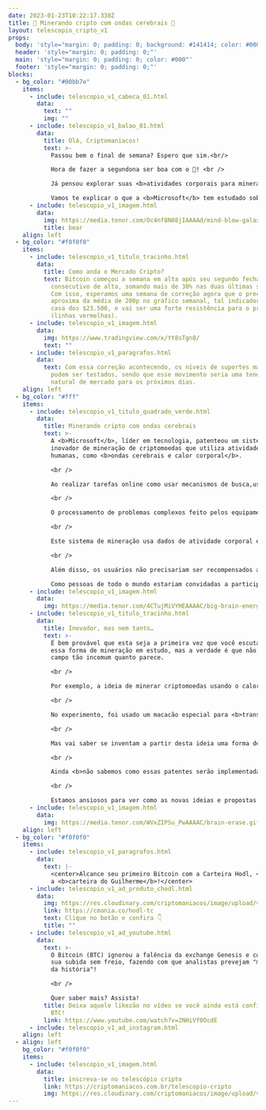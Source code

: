 ```yaml
---
date: 2023-01-23T10:22:17.338Z
title: 🧠 Minerando cripto com ondas cerebrais 🤯
layout: telescopio_cripto_v1
props:
  body: 'style="margin: 0; padding: 0; background: #141414; color: #000"'
  header: 'style="margin: 0; padding: 0;"'
  main: 'style="margin: 0; padding: 0; color: #000"'
  footer: 'style="margin: 0; padding: 0;"'
blocks:
  - bg_color: "#00bb7e"
    items:
      - include: telescopio_v1_cabeca_01.html
        data:
          text: ""
          img: ""
      - include: telescopio_v1_balao_01.html
        data:
          title: Olá, Criptomaníacos!
          text: >-
            Passou bem o final de semana? Espero que sim.<br/>

            Hora de fazer a segundona ser boa com o 🔭! <br />

            Já pensou explorar suas <b>atividades corporais para minerar cripto</b>?<br/>

            Vamos te explicar o que a <b>Microsoft</b> tem estudado sobre isso!
      - include: telescopio_v1_imagem.html
        data:
          img: https://media.tenor.com/Oc4nf8N08jIAAAAd/mind-blow-galaxy.gif
          title: bear
    align: left
  - bg_color: "#f0f0f0"
    items:
      - include: telescopio_v1_titulo_tracinho.html
        data:
          title: Como anda o Mercado Cripto?
          text: Bitcoin começou a semana em alta após seu segundo fechamento semanal
            consecutivo de alta, somando mais de 30% nas duas últimas semanas.
            Com isso, esperamos uma semana de correção agora que o preço se
            aproxima da média de 200p no gráfico semanal, tal indicador está na
            casa dos $23.500, e vai ser uma forte resistência para o preço
            (linhas vermelhas).
      - include: telescopio_v1_imagem.html
        data:
          img: https://www.tradingview.com/x/Yt8sTgn8/
          text: ""
      - include: telescopio_v1_paragrafos.html
        data:
          text: Com essa correção acontecendo, os níveis de suportes marcados em amarelo
            podem ser testados, sendo que esse movimento seria uma tendência
            natural de mercado para os próximos dias.
    align: left
  - bg_color: "#fff"
    items:
      - include: telescopio_v1_titulo_quadrado_verde.html
        data:
          title: Minerando cripto com ondas cerebrais
          text: >-
            A <b>Microsoft</b>, líder em tecnologia, patenteou um sistema
            inovador de mineração de criptomoedas que utiliza atividades
            humanas, como <b>ondas cerebrais e calor corporal</b>. 

            <br />

            Ao realizar tarefas online como usar mecanismos de busca,usar chat box com robôs e assistir anúncios, o usuário pode <b>resolver problemas computacionalmente difíceis de forma inconsciente</b>. Isso te lembra alguma coisa? 

            <br />

            O processamento de problemas complexos feito pelos equipamentos de mineração poderia assim ser feito por humanos enquanto utilizam a internet, no dia a dia. A ideia é interessante, não é?

            <br />

            Este sistema de mineração usa dados de atividade corporal e pode ser utilizado com diferentes tipos de sensores, como <b>monitores de frequência cardíaca, sensores térmicos e sensores ópticos</b>. Dessa forma, é possível medir ou sentir a atividade corporal ou escanear o corpo humano.

            <br />

            Além disso, os usuários não precisariam ser recompensados apenas ​​com criptomoedas. <br />

            Como pessoas de todo o mundo estariam convidadas a participar do processo de forma muito simples, a recompensa poderia incluir materiais mais apelativos à grandes massas, como receber <b>acesso gratuito a conteúdos pagos como streaming de vídeo e áudio ou ebooks</b>.
      - include: telescopio_v1_imagem.html
        data:
          img: https://media.tenor.com/4CTujMiVYHEAAAAC/big-brain-energi-energi.gif
      - include: telescopio_v1_titulo_tracinho.html
        data:
          title: Inovador, mas nem tanto…
          text: >-
            É bem provável que esta seja a primeira vez que você escuta sobre
            essa forma de mineração em estudo, mas a verdade é que não é um
            campo tão incomum quanto parece.

            <br />

            Por exemplo, a ideia de minerar criptomoedas usando o calor corporal humano já foi explorada por outras organizações, como o experimento realizado pelo fundador do <b>Instituto Holandês de Obsolescência Humana</b>, em 2018.

            <br />

            No experimento, foi usado um macacão especial para <b>transformar o calor corporal em uma fonte de energia sustentável</b> e alimentar um computador para minerar criptomoedas. Parece uma ideia meio absurda… 

            <br />

            Mas vai saber se inventam a partir desta ideia uma forma de capturar o calor do ambiente, sem necessidade das roupas especiais… Uma balada cripto possivelmente geraria uma quantidade de energia e tanto. Já se imaginou dançando e minerando ao mesmo tempo? 🤣

            <br />

            Ainda <b>não sabemos como essas patentes serão implementadas na prática</b>, mas certamente será legal acompanhar sua evolução no futuro. 

            <br />

            Estamos ansiosos para ver como as novas ideias e propostas podem revolucionar a mineração de criptomoedas e torná-la mais eficiente.
      - include: telescopio_v1_imagem.html
        data:
          img: https://media.tenor.com/WVxZIPSu_PwAAAAC/brain-erase.gif
    align: left
  - bg_color: "#f0f0f0"
    items:
      - include: telescopio_v1_paragrafos.html
        data:
          text: |-
            <center>Alcance seu primeiro Bitcoin com a Carteira Hodl, <br/>
            a <b>carteira do Guilherme</b>!</center>
      - include: telescopio_v1_ad_produto_chodl.html
        data:
          img: https://res.cloudinary.com/criptomaniacos/image/upload/v1661372975/telescopio/produtos/logo_carteira_hodl_mhzjq6.png
          link: https://cmania.co/hodl-tc
          text: Clique no botão e confira 👇
          title: ""
      - include: telescopio_v1_ad_youtube.html
        data:
          text: >-
            O Bitcoin (BTC) ignorou a falência da exchange Genesis e continuou a
            sua subida sem freio, fazendo com que analistas prevejam "maior alta
            da história"!

            <br />

            Quer saber mais? Assista!
          title: Deixa aquele likezão no vídeo se você ainda está confiante na alta do
            BTC!
          link: https://www.youtube.com/watch?v=2NHiVf0OcdE
      - include: telescopio_v1_ad_instagram.html
    align: left
  - align: left
    bg_color: "#f0f0f0"
    items:
      - include: telescopio_v1_imagem.html
        data:
          title: inscreva-se no telescópio cripto
          link: https://criptomaniacos.com.br/telescopio-cripto
          img: https://res.cloudinary.com/criptomaniacos/image/upload/v1662133224/telescopio/inscreva-se-telescopio.png
---
```


